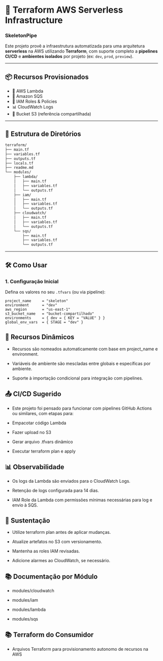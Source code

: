 # 🚀 Terraform AWS Serverless Infrastructure 
### SkeletonPipe

Este projeto provê a infraestrutura automatizada para uma arquitetura **serverless** na AWS utilizando **Terraform**, com suporte completo a **pipelines CI/CD** e **ambientes isolados** por projeto (ex: `dev`, `prod`, `preview`).

---

## 📦 Recursos Provisionados

- 🧠 AWS Lambda
- 🔁 Amazon SQS
- 🔐 IAM Roles & Policies
- 📊 CloudWatch Logs
- 📁 Bucket S3 (referência compartilhada)

---

## 📁 Estrutura de Diretórios

```bash
terraform/
├── main.tf
├── variables.tf
├── outputs.tf
├── locals.tf
├── readme.md
└── modules/
    ├── lambda/
    │   ├── main.tf
    │   ├── variables.tf
    │   └── outputs.tf
    ├── iam/
    │   ├── main.tf
    │   ├── variables.tf
    │   └── outputs.tf
    ├── cloudwatch/
    │   ├── main.tf
    │   ├── variables.tf
    │   └── outputs.tf
    └── sqs/
        ├── main.tf
        ├── variables.tf
        └── outputs.tf
```
---

## 🛠️ Como Usar

### 1. Configuração Inicial

Defina os valores no seu `.tfvars` (ou via pipeline):

```hcl
project_name     = "skeleton"
environment      = "dev"
aws_region       = "us-east-1"
s3_bucket_name   = "bucket-compartilhado"
environments     = { dev = { KEY = "VALUE" } }
global_env_vars  = { STAGE = "dev" }
```

## 🔄 Recursos Dinâmicos

- Recursos são nomeados automaticamente com base em project_name e environment.

- Variáveis de ambiente são mescladas entre globais e específicas por ambiente.

- Suporte à importação condicional para integração com pipelines.

## 📤 CI/CD Sugerido
- Este projeto foi pensado para funcionar com pipelines GitHub Actions ou similares, com etapas para:

- Empacotar código Lambda

- Fazer upload no S3

- Gerar arquivo .tfvars dinâmico

- Executar terraform plan e apply

## 📊 Observabilidade

- Os logs da Lambda são enviados para o CloudWatch Logs.

- Retenção de logs configurada para 14 dias.

- IAM Role da Lambda com permissões mínimas necessárias para log e envio à SQS.

## 👷 Sustentação

- Utilize terraform plan antes de aplicar mudanças.

- Atualize artefatos no S3 com versionamento.

- Mantenha as roles IAM revisadas.

- Adicione alarmes ao CloudWatch, se necessário.

## 📚 Documentação por Módulo

- modules/cloudwatch

- modules/iam

- modules/lambda

- modules/sqs

## 📚 Terraform do Consumidor
- Arquivos Terraform para provisionamento autonomo de recursos na AWS
